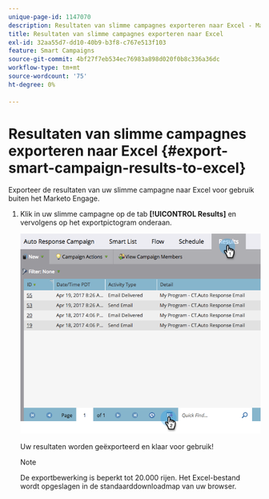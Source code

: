 ```yaml
---
unique-page-id: 1147070
description: Resultaten van slimme campagnes exporteren naar Excel - Marketo Docs - Productdocumentatie
title: Resultaten van slimme campagnes exporteren naar Excel
exl-id: 32aa55d7-dd10-40b9-b3f8-c767e513f103
feature: Smart Campaigns
source-git-commit: 4bf27f7eb534ec76983a898d020f0b8c336a36dc
workflow-type: tm+mt
source-wordcount: '75'
ht-degree: 0%

---
```


# Resultaten van slimme campagnes exporteren naar Excel {#export-smart-campaign-results-to-excel}

Exporteer de resultaten van uw slimme campagne naar Excel voor gebruik buiten het Marketo Engage.

1. Klik in uw slimme campagne op de tab **[!UICONTROL Results]** en vervolgens op het exportpictogram onderaan.

   ![](assets/export-smart-campaign-results-to-excel-1.png)

   Uw resultaten worden geëxporteerd en klaar voor gebruik!

   >[!NOTE]
   >
   >De exportbewerking is beperkt tot 20.000 rijen. Het Excel-bestand wordt opgeslagen in de standaarddownloadmap van uw browser.
